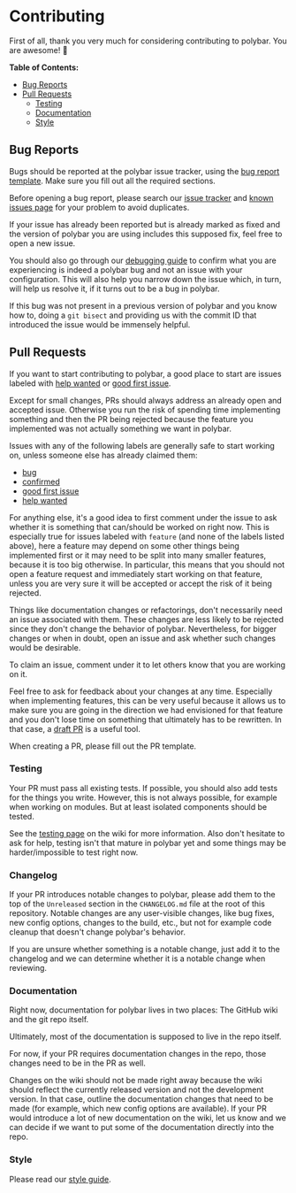 # Contributing

First of all, thank you very much for considering contributing to polybar. You
are awesome! :tada:

**Table of Contents:**
* [Bug Reports](#bug-reports)
* [Pull Requests](#pull-requests)
  + [Testing](#testing)
  + [Documentation](#documentation)
  + [Style](#style)

## Bug Reports

Bugs should be reported at the polybar issue tracker, using the [bug report
template](https://github.com/polybar/polybar/issues/new?template=bug_report.md).
Make sure you fill out all the required sections.

Before opening a bug report, please search our [issue
tracker](https://github.com/polybar/polybar/issues?q=is%3Aissue) and [known
issues page](https://github.com/polybar/polybar/wiki/Known-Issues) for your
problem to avoid duplicates.

If your issue has already been reported but is already marked as fixed and the
version of polybar you are using includes this supposed fix, feel free to open a
new issue.

You should also go through our [debugging
guide](https://github.com/polybar/polybar/wiki/Debugging-your-Config) to confirm
what you are experiencing is indeed a polybar bug and not an issue with your
configuration.
This will also help you narrow down the issue which, in turn, will help us
resolve it, if it turns out to be a bug in polybar.

If this bug was not present in a previous version of polybar and you know how
to, doing a `git bisect` and providing us with the commit ID that introduced the
issue would be immensely helpful.

## Pull Requests

If you want to start contributing to polybar, a good place to start are issues
labeled with
[help wanted](https://github.com/polybar/polybar/labels/help%20wanted)
or
[good first issue](https://github.com/polybar/polybar/labels/good%20first%20issue).

Except for small changes, PRs should always address an already open and accepted
issue.
Otherwise you run the risk of spending time implementing something and then the
PR being rejected because the feature you implemented was not actually something
we want in polybar.

Issues with any of the following labels are generally safe to start working on,
unless someone else has already claimed them:

* [bug](https://github.com/polybar/polybar/labels/bug)
* [confirmed](https://github.com/polybar/polybar/labels/confirmed)
* [good first issue](https://github.com/polybar/polybar/labels/good%20first%20issue)
* [help wanted](https://github.com/polybar/polybar/labels/help%20wanted)

For anything else, it's a good idea to first comment under the issue to ask
whether it is something that can/should be worked on right now.
This is especially true for issues labeled with `feature` (and none of the
labels listed above), here a feature may depend on some other things being
implemented first or it may need to be split into many smaller features, because
it is too big otherwise.
In particular, this means that you should not open a feature request and
immediately start working on that feature, unless you are very sure it will be
accepted or accept the risk of it being rejected.

Things like documentation changes or refactorings, don't necessarily need an
issue associated with them.
These changes are less likely to be rejected since they don't change the
behavior of polybar.
Nevertheless, for bigger changes or when in doubt, open an issue and ask whether
such changes would be desirable.

To claim an issue, comment under it to let others know that you are working on
it.

Feel free to ask for feedback about your changes at any time.
Especially when implementing features, this can be very useful because it allows
us to make sure you are going in the direction we had envisioned for that
feature and you don't lose time on something that ultimately has to be
rewritten.
In that case, a [draft PR](https://github.blog/2019-02-14-introducing-draft-pull-requests/)
is a useful tool.

When creating a PR, please fill out the PR template.

### Testing

Your PR must pass all existing tests.
If possible, you should also add tests for the things you write.
However, this is not always possible, for example when working on modules.
But at least isolated components should be tested.

See the [testing page](https://github.com/polybar/polybar/wiki/Testing) on the
wiki for more information.
Also don't hesitate to ask for help, testing isn't that mature in polybar yet
and some things may be harder/impossible to test right now.

### Changelog

If your PR introduces notable changes to polybar, please add them to the top of
the `Unreleased` section in the `CHANGELOG.md` file at the root of this
repository.
Notable changes are any user-visible changes, like bug fixes, new config
options, changes to the build, etc., but not for example code cleanup that
doesn't change polybar's behavior.

If you are unsure whether something is a notable change, just add it to the
changelog and we can determine whether it is a notable change when reviewing.

### Documentation

Right now, documentation for polybar lives in two places: The GitHub wiki and
the git repo itself.

Ultimately, most of the documentation is supposed to live in the repo itself.

For now, if your PR requires documentation changes in the repo, those changes
need to be in the PR as well.

Changes on the wiki should not be made right away because the wiki should
reflect the currently released version and not the development version.
In that case, outline the documentation changes that need to be made (for
example, which new config options are available).
If your PR would introduce a lot of new documentation on the wiki, let us know
and we can decide if we want to put some of the documentation directly into the
repo.

### Style

Please read our [style guide](https://github.com/polybar/polybar/wiki/Style-Guide).
